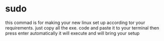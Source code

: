 # sudo
this commad is for making your new linux set up according tor your requirements.
just copy all the exe. code and paste it to your terminal then press enter automatically it will execute and will bring your setup

